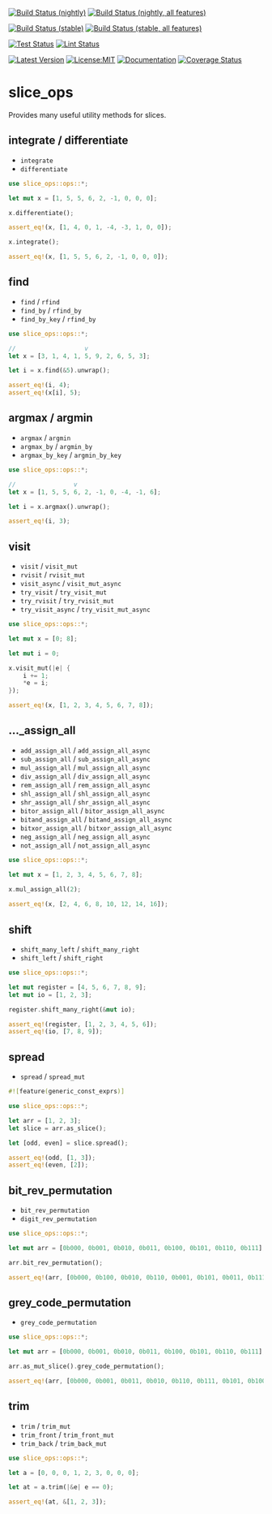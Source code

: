 [![Build Status (nightly)](https://github.com/sigurd4/slice_ops/workflows/Build-nightly/badge.svg)](https://github.com/sigurd4/slice_ops/actions/workflows/build-nightly.yml)
[![Build Status (nightly, all features)](https://github.com/sigurd4/slice_ops/workflows/Build-nightly-all-features/badge.svg)](https://github.com/sigurd4/slice_ops/actions/workflows/build-nightly-all-features.yml)

[![Build Status (stable)](https://github.com/sigurd4/slice_ops/workflows/Build-stable/badge.svg)](https://github.com/sigurd4/slice_ops/actions/workflows/build-stable.yml)
[![Build Status (stable, all features)](https://github.com/sigurd4/slice_ops/workflows/Build-stable-all-features/badge.svg)](https://github.com/sigurd4/slice_ops/actions/workflows/build-stable-all-features.yml)

[![Test Status](https://github.com/sigurd4/slice_ops/workflows/Test/badge.svg)](https://github.com/sigurd4/slice_ops/actions/workflows/test.yml)
[![Lint Status](https://github.com/sigurd4/slice_ops/workflows/Lint/badge.svg)](https://github.com/sigurd4/slice_ops/actions/workflows/lint.yml)

[![Latest Version](https://img.shields.io/crates/v/slice_ops.svg)](https://crates.io/crates/slice_ops)
[![License:MIT](https://img.shields.io/badge/License-MIT-yellow.svg)](https://opensource.org/licenses/MIT)
[![Documentation](https://img.shields.io/docsrs/slice_ops)](https://docs.rs/slice_ops)
[![Coverage Status](https://img.shields.io/codecov/c/github/sigurd4/slice_ops)](https://app.codecov.io/github/sigurd4/slice_ops)

# slice_ops

Provides many useful utility methods for slices.

## integrate / differentiate

- `integrate`
- `differentiate`

```rust
use slice_ops::ops::*;

let mut x = [1, 5, 5, 6, 2, -1, 0, 0, 0];

x.differentiate();

assert_eq!(x, [1, 4, 0, 1, -4, -3, 1, 0, 0]);

x.integrate();

assert_eq!(x, [1, 5, 5, 6, 2, -1, 0, 0, 0]);
```

## find

- `find` / `rfind`
- `find_by` / `rfind_by`
- `find_by_key` / `rfind_by`

```rust
use slice_ops::ops::*;

//                   v
let x = [3, 1, 4, 1, 5, 9, 2, 6, 5, 3];

let i = x.find(&5).unwrap();

assert_eq!(i, 4);
assert_eq!(x[i], 5);
```

## argmax / argmin

- `argmax` / `argmin`
- `argmax_by` / `argmin_by`
- `argmax_by_key` / `argmin_by_key`

```rust
use slice_ops::ops::*;

//                v
let x = [1, 5, 5, 6, 2, -1, 0, -4, -1, 6];

let i = x.argmax().unwrap();

assert_eq!(i, 3);
```

## visit

- `visit` / `visit_mut`
- `rvisit` / `rvisit_mut`
- `visit_async` / `visit_mut_async`
- `try_visit` / `try_visit_mut`
- `try_rvisit` / `try_rvisit_mut`
- `try_visit_async` / `try_visit_mut_async`

```rust
use slice_ops::ops::*;

let mut x = [0; 8];

let mut i = 0;

x.visit_mut(|e| {
    i += 1;
    *e = i;
});

assert_eq!(x, [1, 2, 3, 4, 5, 6, 7, 8]);
```

## ..._assign_all

- `add_assign_all` / `add_assign_all_async`
- `sub_assign_all` / `sub_assign_all_async`
- `mul_assign_all` / `mul_assign_all_async`
- `div_assign_all` / `div_assign_all_async`
- `rem_assign_all` / `rem_assign_all_async`
- `shl_assign_all` / `shl_assign_all_async`
- `shr_assign_all` / `shr_assign_all_async`
- `bitor_assign_all` / `bitor_assign_all_async`
- `bitand_assign_all` / `bitand_assign_all_async`
- `bitxor_assign_all` / `bitxor_assign_all_async`
- `neg_assign_all` / `neg_assign_all_async`
- `not_assign_all` / `not_assign_all_async`

```rust
use slice_ops::ops::*;

let mut x = [1, 2, 3, 4, 5, 6, 7, 8];

x.mul_assign_all(2);
   
assert_eq!(x, [2, 4, 6, 8, 10, 12, 14, 16]);
```

## shift

- `shift_many_left` / `shift_many_right`
- `shift_left` / `shift_right`

```rust
use slice_ops::ops::*;

let mut register = [4, 5, 6, 7, 8, 9];
let mut io = [1, 2, 3];

register.shift_many_right(&mut io);

assert_eq!(register, [1, 2, 3, 4, 5, 6]);
assert_eq!(io, [7, 8, 9]);
```

## spread

- `spread` / `spread_mut`

```rust
#![feature(generic_const_exprs)]

use slice_ops::ops::*;

let arr = [1, 2, 3];
let slice = arr.as_slice();

let [odd, even] = slice.spread();

assert_eq!(odd, [1, 3]);
assert_eq!(even, [2]);
```

## bit_rev_permutation

- `bit_rev_permutation`
- `digit_rev_permutation`

```rust
use slice_ops::ops::*;

let mut arr = [0b000, 0b001, 0b010, 0b011, 0b100, 0b101, 0b110, 0b111];

arr.bit_rev_permutation();

assert_eq!(arr, [0b000, 0b100, 0b010, 0b110, 0b001, 0b101, 0b011, 0b111])
```

## grey_code_permutation

- `grey_code_permutation`

```rust
use slice_ops::ops::*;

let mut arr = [0b000, 0b001, 0b010, 0b011, 0b100, 0b101, 0b110, 0b111];

arr.as_mut_slice().grey_code_permutation();

assert_eq!(arr, [0b000, 0b001, 0b011, 0b010, 0b110, 0b111, 0b101, 0b100])
```

## trim

- `trim` / `trim_mut`
- `trim_front` / `trim_front_mut`
- `trim_back` / `trim_back_mut`

```rust
use slice_ops::ops::*;

let a = [0, 0, 0, 1, 2, 3, 0, 0, 0];

let at = a.trim(|&e| e == 0);

assert_eq!(at, &[1, 2, 3]);
```